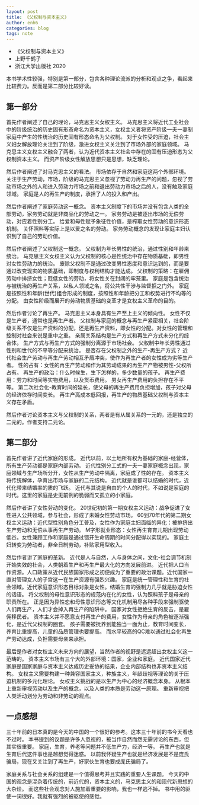 ```yaml
---
layout: post
title: 《父权制与资本主义》
author: enh6
categories: blog
tags: note
---
```


- 《父权制与资本主义》
- 上野千鹤子
- 浙江大学出版社 2020

本书学术性较强，特别是第一部分，包含各种理论流派的分析和观点之争，看起来比较费力。反而是第二部分比较好读。

## 第一部分

首先作者阐述了自己的理论，马克思主义女权主义。
马克思主义将近代工业社会中的阶级统治的历史固有形态命名为资本主义，女权主义者将资产阶级一夫一妻制家庭中产生的性统治的历史固有形态命名为父权制。
对于女性受的压迫，社会主义妇女解放理论关注到了阶级，激进女权主义关注到了市场外部的家庭领域。
马克思主义女权主义融合了两者，认为近代资本主义社会中存在的固有压迫形态为父权制资本主义。
而资产阶级女性解放思想只是思想，缺乏理论。

然后作者阐述了对马克思主义的看法。
市场依存于自然和家庭这两个外部环境。
关注于生产劳动，市场，阶级的马克思主义忽视了劳动力再生产的问题，忽视了劳动市场之外的人和进入劳动力市场之前和退出劳动力市场之后的人，没有触及家庭领域。
家庭是人的再生产的制度，承担了人的投入和产出。

然后作者阐述了家庭劳动这一概念。
资本主义制度下的市场并没有包含人类的全部劳动，家务劳动就是非商品化的劳动之一。
家务劳动是被逐出市场的无偿劳动，对应着性别分工。
给爱和母性赋予象征性价值，是榨取女性劳动的意识形态机制。
关怀照料等实际上是以爱之名的劳动。
家务劳动概念的发现让家庭主妇认识到了自己的劳动价值。

然后作者阐述了父权制这一概念。
父权制为年长男性的统治，通过性别和年龄来统治。
马克思主义女权主义认为父权制的核心是性统治中存在物质基础，即男性对女性劳动力的统治。
废除父权制不是通过改变男性态度和意识达到的，而是要通过改变现实的物质基础，即制度与权利结构才能达成。
父权制的策略：在雇佣劳动中排挤女性；贬低女性的劳动，将女性关在封闭的牢笼里。
家庭是包含统治与被统治的再生产关系，以私人领域之名，将公共性干涉与监督拒之门外。
家庭是按照性和年龄(世代)组合形成的制度，按照性和年龄把分工和权势进行不均等的分配。
由女性阶级而展开的劳动物质基础的变革才是女权主义革命的目的。

然后作者讨论了再生产。
马克思主义本身具有生产至上主义的倾向性。
女性不仅是生产者，通常也是再生产者。
父权制与家庭的概念与再生产紧密相关，社会阶级关系不仅是生产资料的分配，还是再生产资料，即女性的分配。对女性的管理和控制对社会来说是重中之重。
亲属关系结构是生产方式和再生产方式未分化的综合体。
生产方式与再生产方式的强制分离源于市场社会。
父权制中年长男性通过性别和世代的不平等分配来统治。
是否存在父权制之外的生产-再生产方式？
近代社会生产劳动与再生产劳动相互矛盾冲突，使作为再生产者的女性成为劣等生产者。
性的占有：女性的再生产劳动和作为其劳动成果的再生产产物被男性-父权所占有。
再生产的政治：什么时候生，生下怎样的，多少数量的孩子。
再生产费用：劳力和时间等实物费用，以及货币费用。
男女再生产费用的负担存在不平等。
第二次社会化-教育时间的延长，使父母的再生产费用负担增加，孩子对父母的经济依存时间变长。
再生产高成本低回报，再生产的物质基础父权制与资本主义存在矛盾。

然后作者讨论资本主义与父权制的关系，两者是有从属关系的一元的，还是独立的二元的。作者支持二元论。

## 第二部分

首先作者讲了近代家庭的形成。
近代以前，以土地所有权为基础的家庭-经营体，所有生产劳动都是家庭内部劳动。
近代性别分工式的一夫一妻家庭概念出现，家庭领域与生产场所分开，女性从生产劳动中隔离，家庭成了性的存在。
资本主义将传统解体，孕育出市场与家庭的二元结构。
近代就是谁都可以结婚的时代，近代化带来结婚率的质的飞跃。
近代与其说是自由的个人的时代，不如说是家庭的时代。这里的家庭是史无前例的脆弱而又孤立的小家庭。

然后作者讲了女性劳动的变化。
20世纪初的第一期女权主义运动：战争促进了女性进入公共领域，参与社会，形成了未婚女性劳动市场。
60到70年代的第二期女权主义运动：近代型性别角色分工普及，女性作为家庭主妇面临的异化：被排挤出生产劳动和无偿从事再生产劳动。
M字形就业形态：女性再生育育儿期出现劳动低谷。女性兼顾工作和家庭是通过错开生命周期的时间分配得以实现的。
家庭主妇转变为劳动者，非全日制劳动，补贴家用型收入。

然后作者讲了家庭的革新。
近代是人与自然，人与身体之间，文化-社会调节机制开始失效的社会，人类朝着生产和再生产最大化的方向发展前进。
近代把人口当作资源。人口政策从近代民族国家形成之初便成为了重要的政治课题。近代国家一直对管理女人的子宫这一在生产资源有强烈兴趣。
家庭是统一管理性和生育的社会领域。近代家庭意识形态目标对象是女性。结婚生育的强制力几乎就是胁迫女性的话语。
将父权制的母性意识形态的规范内在化的女性，认为照料孩子是母亲的职责所在。
正是因为异性恋和母性意识形态等文化机制用尽各种手段来强制驱使人们再生产，人们才会掉入再生产的陷阱中。
国家对女性拒绝生育的反击，是雇佣移民者。
资本主义并不愿意支付再生产的费用，女性作为母亲的角色被逐渐强化，是近代父权制的圈套。
孩子需要被抚养到能独当一面为止，教育时间变长，养育比重提高，儿童的品质管理也要提高。
而水平较高的QC难以通过社会化再生产劳动达成，负担需要母亲来承担。

最后是作者对女权主义未来方向的展望，当然作者的视野是远远超出女权主义这一范畴的。
资本主义市场有三个大的外部环境：国家，企业和家庭。
近代国家近代家庭是国家家庭与资本主义达成历史妥协的结果，企业内部结构也非资本主义结构。
女权主义需要构建一种兼容国家主义，种族主义，年龄歧视等理论的关于压迫机制的多元化理论。
女权主义挑战的是以生产为中心的经济概念本身。
从根本上重新审视劳动以及生产的概念，以及人类的本质是劳动这一原理。
重新审视把人类活动划分为劳动和非劳动的观点。

## 一点感想

三十年前的日本真的是今天的中国的一个很好的参考。这本三十年前的书今天看也不过时。
本书提到的议题是许多人忽视的，被当作自然而然无需讨论的东西，但其实很重要。
家庭，生育，养老等问题并不低生产力，经济一等。
再生产也就是生育后代这件事也是越想觉得迷惑。
以前我怀疑生产也就是经济发展是不是庞氏骗局，现在又关注到了再生产，好家伙生育也要成庞氏骗局了。

家庭关系与社会关系的组建是一个值得思考并且实践的重要人生课题。
今天的中国的观念是混杂着传统的，前近代的，资本主义的，马克思主义的和现代新思想的大杂烩。
而这些社会观念对人施加着重要的影响，我也一样逃不掉。
书中用的驱使一词很好。我就有强烈的被驱使的感觉。
